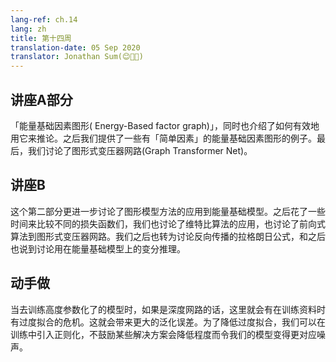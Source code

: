 ```yaml
---
lang-ref: ch.14
lang: zh
title: 第十四周
translation-date: 05 Sep 2020
translator: Jonathan Sum(😊🍩📙)
---
```



## 讲座A部分

「能量基础因素图形( Energy-Based factor graph)」，同时也介绍了如何有效地用它来推论。之后我们提供了一些有「简单因素」的能量基础因素图形的例子。最后，我们讨论了图形式变压器网路(Graph Transformer Net)。


## 讲座B

这个第二部分更进一步讨论了图形模型方法的应用到能量基础模型。之后花了一些时间来比较不同的损失函数们，我们也讨论了维特比算法的应用，也讨论了前向式算法到图形式变压器网路。我们之后也转为讨论反向传播的拉格朗日公式，和之后也说到讨论用在能量基础模型上的变分推理。


## 动手做

当去训练高度参数化了的模型时，如果是深度网路的话，这里就会有在训练资料时有过度拟合的危机。这就会带来更大的泛化误差。为了降低过度拟合，我们可以在训练中引入正则化，不鼓励某些解决方案会降低程度而令我们的模型变得更对应噪声。
